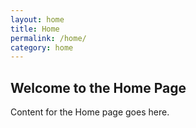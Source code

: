 ```yaml
---
layout: home
title: Home
permalink: /home/
category: home
---
```

## Welcome to the Home Page
Content for the Home page goes here.
